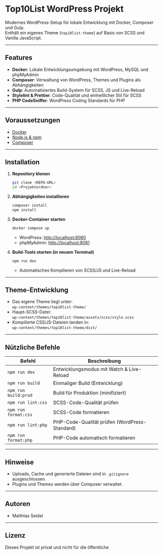# Top10List WordPress Projekt

Modernes WordPress-Setup für lokale Entwicklung mit Docker, Composer und Gulp.  
Enthält ein eigenes Theme (`top10list-theme`) auf Basis von SCSS und Vanilla JavaScript.

---

## Features

- **Docker**: Lokale Entwicklungsumgebung mit WordPress, MySQL und phpMyAdmin
- **Composer**: Verwaltung von WordPress, Themes und Plugins als Abhängigkeiten
- **Gulp**: Automatisiertes Build-System für SCSS, JS und Live-Reload
- **Stylelint & Prettier**: Code-Qualität und einheitlicher Stil für SCSS
- **PHP CodeSniffer**: WordPress Coding Standards für PHP

---

## Voraussetzungen

- [Docker](https://www.docker.com/)  
- [Node.js & npm](https://nodejs.org/)  
- [Composer](https://getcomposer.org/)

---

## Installation

1. **Repository klonen**
   ```sh
   git clone <REPO-URL>
   cd <Projektordner>
   ```

2. **Abhängigkeiten installieren**
   ```sh
   composer install
   npm install
   ```

3. **Docker-Container starten**
   ```sh
   docker compose up
   ```
   - WordPress: [http://localhost:8080](http://localhost:8080)
   - phpMyAdmin: [http://localhost:8081](http://localhost:8081)

4. **Build-Tools starten (in neuem Terminal)**
   ```sh
   npm run dev
   ```
   - Automatisches Kompilieren von SCSS/JS und Live-Reload

---

## Theme-Entwicklung

- Das eigene Theme liegt unter:  
  `wp-content/themes/top10list-theme/`
- Haupt-SCSS-Datei:  
  `wp-content/themes/top10list-theme/assets/scss/style.scss`
- Kompilierte CSS/JS-Dateien landen in:  
  `wp-content/themes/top10list-theme/dist/`

---

## Nützliche Befehle

| Befehl                | Beschreibung                                 |
|-----------------------|----------------------------------------------|
| `npm run dev`         | Entwicklungsmodus mit Watch & Live-Reload    |
| `npm run build`       | Einmaliger Build (Entwicklung)               |
| `npm run build:prod`  | Build für Produktion (minifiziert)           |
| `npm run lint:css`    | SCSS-Code-Qualität prüfen                    |
| `npm run format:css`  | SCSS-Code formatieren                        |
| `npm run lint:php`    | PHP-Code-Qualität prüfen (WordPress-Standard)|
| `npm run format:php`  | PHP-Code automatisch formatieren             |

---

## Hinweise

- Uploads, Cache und generierte Dateien sind in `.gitignore` ausgeschlossen.
- Plugins und Themes werden über Composer verwaltet.

---

## Autoren

- Matthias Seidel

---

## Lizenz

Dieses Projekt ist privat und nicht für die öffentliche
